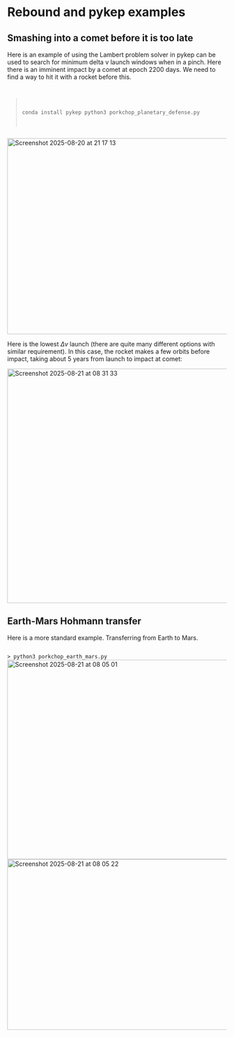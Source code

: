 # Rebound and pykep examples

## Smashing into a comet before it is too late

Here is an example of using the Lambert problem solver in pykep can be used to search for minimum delta v launch windows when in a pinch. Here there is an imminent impact by a comet at epoch 2200 days. We need to find a way to hit it with a rocket before this.
<code>
> conda install pykep
> python3 porkchop_planetary_defense.py
</code>

<img width="577" height="449" alt="Screenshot 2025-08-20 at 21 17 13" src="https://github.com/user-attachments/assets/9f54b41d-32c6-452c-b34f-d4eafca95dfc" />

Here is the lowest $\Delta v$ launch (there are quite many different options with similar requirement). In this case, the rocket makes a few orbits before impact, taking about 5 years from launch to impact at comet:

<img width="534" height="537" alt="Screenshot 2025-08-21 at 08 31 33" src="https://github.com/user-attachments/assets/36c390d3-0e43-4238-8cb3-56c9bc4391b9" />

## Earth-Mars Hohmann transfer

Here is a more standard example. Transferring from Earth to Mars. 

<code>
> python3 porkchop_earth_mars.py
</code>

<img width="605" height="457" alt="Screenshot 2025-08-21 at 08 05 01" src="https://github.com/user-attachments/assets/32448649-4677-42c8-a3e2-6ad3cb8a6f77" />

<img width="1305" height="391" alt="Screenshot 2025-08-21 at 08 05 22" src="https://github.com/user-attachments/assets/7891c92e-ab63-4a61-8b2a-eb1d3e4fea00" />
